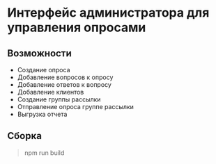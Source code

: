 # Интерфейс администратора для управления опросами

## Возможности
- Создание опроса
- Добавление вопросов к опросу
- Добавление ответов к вопросу
- Добавление клиентов
- Создание группы рассылки
- Отправление опроса группе рассылки
- Выгрузка отчета

## Сборка
> npm run build